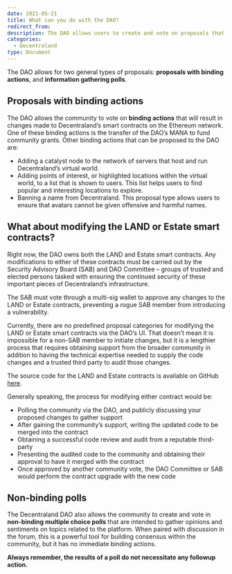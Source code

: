 ```yaml
---
date: 2021-05-21
title: What can you do with the DAO?
redirect_from:
description: The DAO allows users to create and vote on proposals that shape the metaverse.
categories:
  - Decentraland
type: Document
---
```


The DAO allows for two general types of proposals: **proposals with binding actions**, and **information gathering polls**.

## Proposals with binding actions

The DAO allows the community to vote on **binding actions** that will result in changes made to Decentraland’s smart contracts on the Ethereum network. One of these binding actions is the transfer of the DAO’s MANA to fund community grants. Other binding actions that can be proposed to the DAO are:

* Adding a catalyst node to the network of servers that host and run Decentraland’s virtual world.
* Adding points of interest, or highlighted locations within the virtual world, to a list that is shown to users. This list helps users to find popular and interesting locations to explore.
* Banning a name from Decentraland. This proposal type allows users to ensure that avatars cannot be given offensive and harmful names.

## What about modifying the LAND or Estate smart contracts?

Right now, the DAO owns both the LAND and Estate smart contracts. Any modifications to either of these contracts must be carried out by the Security Advisory Board (SAB) and DAO Committee – groups of trusted and elected persons tasked with ensuring the continued security of these important pieces of Decentraland’s infrastructure.

The SAB must vote through a multi-sig wallet to approve any changes to the LAND or Estate contracts, preventing a rogue SAB member from introducing a vulnerability.

Currently, there are no predefined proposal categories for modifying the LAND or Estate smart contracts via the DAO’s UI. That doesn’t mean it is impossible for a non-SAB member to initiate changes, but it is a lengthier process that requires obtaining support from the broader community in addition to having the technical expertise needed to supply the code changes and a trusted third party to audit those changes.

The source code for the LAND and Estate contracts is available on GitHub [here](https://github.com/decentraland/land/tree/master/contracts).

Generally speaking, the process for modifying either contract would be:

* Polling the community via the DAO, and publicly discussing your proposed changes to gather support
* After gaining the community’s support, writing the updated code to be merged into the contract
* Obtaining a successful code review and audit from a reputable third-party
* Presenting the audited code to the community and obtaining their approval to have it merged with the contract
* Once approved by another community vote, the DAO Committee or SAB would perform the contract upgrade with the new code

## Non-binding polls

The Decentraland DAO also allows the community to create and vote in **non-binding multiple choice polls** that are intended to gather opinions and sentiments on topics related to the platform. When paired with discussion in the forum, this is a powerful tool for building consensus within the community, but it has no immediate binding actions.

**Always remember, the results of a poll do not necessitate any followup action.**